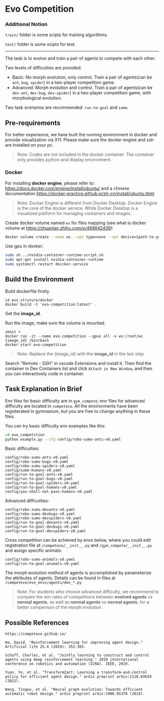 # Evo Competition

### Additional Notion

`train/` folder is some scipts for training algorithms.

`test/` folder is some scipts for test.

---

The task is to evolve and train a pair of agents to compete with each other.

Two levels of difficulties are provided:
- Basic: No morph evolution, only control. Train a pair of agents(can be $\texttt{ant}$, $\texttt{bug}$, $\texttt{spider}$) in a two-player competition game.
- Advanced: Morph evolution and control. Train a pair of agents(can be $\texttt{dev-ant}$, $\texttt{dev-bug}$, $\texttt{dev-spider}$) in a two-player competition game, with morphological evolution.

Two task scenarios are recommended: $\texttt{run-to-goal}$ and $\texttt{sumo}$.

## Pre-requirements
For better experience, we have built the running environment in docker and provide visualization via X11. Please make sure the docker engine and ssh are installed on your pc. 

> Note: Codes are not included in the docker container. The container only provides python and display environment.

### Docker
For installing **docker engine**, please refer to: https://docs.docker.com/engine/install/ubuntu/ and a chinese documentation https://docker-practice.github.io/zh-cn/install/ubuntu.html

> Note: Docker Engine is different from Docker Desktop. Docker Engine is the core of the docker service. While Docker Desktop is a visualized platform for managing containers and images.

Create docker volume named `ws` for files mapping (see what is docker volume at https://zhuanlan.zhihu.com/p/468642439):

```bash
docker volume create --name ws --opt type=none --opt device={path-to-your-code-folder} --opt o=bind
```

Use gpu in docker:
```bash
sudo sh ../nvidia-container-runtime-script.sh
sudo apt-get install nvidia-container-runtime
sudo systemctl restart doccker.service
```


## Build the Environment
Build dockerfile firstly.
```
cd evo_struture/docker
docker build -t 'evo-competition:latest' . 
```
Get the **image_id**.

Run the image, make sure the volume is mounted.
```
xhost +
docker run -it --name evo-competition --gpus all -v ws:/root/ws {image_id} /bin/bash
docker start evo-competition
```
> Note: Replace the {image_id} with the **image_id** in the last step.

Search "Remote - SSH" in vscode Extensions and install it. Then find the container in Dev Containers list and click `Attach in New Window`, and then you can interactively code in container.

## Task Explanation in Brief
Env files for basic difficulty are in `gym_compete`; env files for advanced difficulty are located in `competevo`. All the environments have been registerated in gymnasium, but you are free to change anything in these files.

You can try basic difficulty env examples like this:
```bash
cd evo_competition
python example.py --cfg config/robo-sumo-ants-v0.yaml
```
Basic difficulties:
```
config/robo-sumo-ants-v0.yaml
config/robo-sumo-bugs-v0.yaml
config/robo-sumo-spiders-v0.yaml
config/sumo-humans-v0.yaml
config/run-to-goal-ants-v0.yaml
config/run-to-goal-bugs-v0.yaml
config/run-to-goal-spiders-v0.yaml
config/run-to-goal-humans-v0.yaml
config/you-shall-not-pass-humans-v0.yaml
```
Advanced difficulties:
```
config/robo-sumo-devants-v0.yaml
config/robo-sumo-devbugs-v0.yaml
config/robo-sumo-devspiders-v0.yaml
config/run-to-goal-devants-v0.yaml
config/run-to-goal-devbugs-v0.yaml
config/run-to-goal-devspiders-v0.yaml
```
Cross competition can be achieved by envs below, where you could edit registration file at `/competevo/__init__.py` and `/gym_compete/__init__.py` and assign specific animals:
```
config/robo-sumo-animals-v0.yaml
config/run-to-goal-animals-v0.yaml
```

The morph evolution method of agents is accomplished by parameterize the attributes of agents. Details can be found in files at `/competevo/evo_envs/agents/dev_*.py`

> Note: For students who choose advanced difficulty, we recommend to compare the win rates of competitions between **evolved agents** vs **normal agents**, as well as **normal agents** vs **normal agents**, for a better comperison of the morph evolution.

## Possible References
```
https://competevo.github.io/

Ha, David. "Reinforcement learning for improving agent design." Artificial life 25.4 (2019): 352-365.

Schaff, Charles, et al. "Jointly learning to construct and control agents using deep reinforcement learning." 2019 international conference on robotics and automation (ICRA). IEEE, 2019.

Yuan, Ye, et al. "Transform2act: Learning a transform-and-control policy for efficient agent design." arXiv preprint arXiv:2110.03659 (2021).

Wang, Tingwu, et al. "Neural graph evolution: Towards efficient automatic robot design." arXiv preprint arXiv:1906.05370 (2019).
```